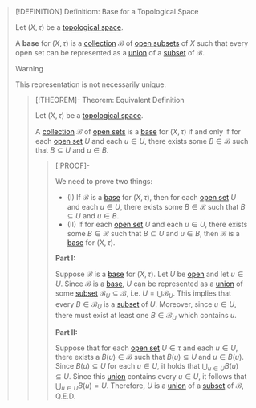 >[!DEFINITION] Definitiom: Base for a Topological Space
>
>Let $(X, \tau)$ be a [topological space](../Topological%20Spaces/Topological%20Space.md).
>
>A **base** for $(X,\tau)$ is a [collection](../../Set%20Theory/Collections/Collection.md) $\mathcal{B}$ of [open subsets](../Topological%20Spaces/Open%20Subset.md) of $X$ such that every open set can be represented as a [union](../../Set%20Theory/Collections/Union%20of%20a%20Collection.md) of a [subset](../../Set%20Theory/Subset.md) of $\mathcal{B}$.
>
>>[!WARNING]
>>
>>This representation is not necessarily unique.
>>
>
>>[!THEOREM]- Theorem: Equivalent Definition
>>
>>Let $(X, \tau)$ be a [topological space](../Topological%20Spaces/Topological%20Space.md).
>>
>>A [collection](../../Set%20Theory/Collections/Collection.md) $\mathcal{B}$ of [open sets](../Topological%20Spaces/Open%20Subset.md) is a [base](Base%20for%20a%20Topological%20Space.md) for $(X, \tau)$ if and only if for each [open set](../Topological%20Spaces/Open%20Subset.md) $U$ and each $u \in U$, there exists some $B \in \mathcal{B}$ such that $B \subseteq U$ and $u \in B$.
>>
>>>[!PROOF]-
>>>
>>>We need to prove two things:
>>>- (I) If $\mathcal{B}$ is a [base](Base%20for%20a%20Topological%20Space.md) for $(X, \tau)$, then for each [open set](../Topological%20Spaces/Open%20Subset.md) $U$ and each $u \in U$, there exists some $B \in \mathcal{B}$ such that $B \subseteq U$ and $u \in B$.
>>>- (II) If for each [open set](../Topological%20Spaces/Open%20Subset.md) $U$ and each $u \in U$, there exists some $B \in \mathcal{B}$ such that $B \subseteq U$ and $u \in B$, then $\mathcal{B}$ is a  [base](Base%20for%20a%20Topological%20Space.md) for $(X, \tau)$.
>>>
>>>**Part I:**
>>>
>>>Suppose $\mathcal{B}$ is a [base](Base%20for%20a%20Topological%20Space.md) for $(X, \tau)$. Let $U$ be [open](../Topological%20Spaces/Open%20Subset.md) and let $u \in U$. Since $\mathcal{B}$ is a [base](Base%20for%20a%20Topological%20Space.md), $U$ can be represented as a [union](../../Set%20Theory/Collections/Union%20of%20a%20Collection.md) of some [subset](../../Set%20Theory/Subset.md) $\mathcal{B}_U \subseteq \mathcal{B}$, i.e. $U = \bigcup \mathcal{B}_U$. This implies that every $B \in \mathcal{B}_U$ is a [subset](../../Set%20Theory/Subset.md) of $U$. Moreover, since $u \in U$, there must exist at least one $B \in \mathcal{B}_U$ which contains $u$.
>>>
>>>**Part II:**
>>>
>>>Suppose that for each [open set](../Topological%20Spaces/Open%20Subset.md) $U \in \tau$ and each $u \in U$, there exists a $B(u) \in \mathcal{B}$ such that $B(u) \subseteq U$ and $u \in B(u)$. Since $B(u) \subseteq U$ for each $u \in U$, it holds that $\bigcup_{u \in U} B(u) \subseteq U$. Since this [union](../../Set%20Theory/Collections/Union%20of%20a%20Collection.md) contains every $u \in U$, it follows that $\bigcup_{u \in U} B(u) = U$. Therefore, $U$ is a [union](../../Set%20Theory/Collections/Union%20of%20a%20Collection.md) of a [subset](../../Set%20Theory/Subset.md) of $\mathcal{B}$, Q.E.D.
>>>
>>
>
